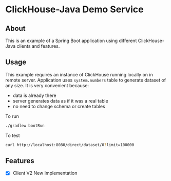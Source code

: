 # ClickHouse-Java Demo Service 

## About 
This is an example of a Spring Boot application using different ClickHouse-Java clients and features. 


## Usage

This example requires an instance of ClickHouse running locally on in remote server.
Application uses `system.numbers` table to generate dataset of any size. It is very convenient because:
- data is already there
- server generates data as if it was a real table
- no need to change schema or create tables

To run

```bash
./gradlew bootRun
```

To test

```bash
curl http://localhost:8080/direct/dataset/0?limit=100000
```

## Features

- [x] Client V2 New Implementation